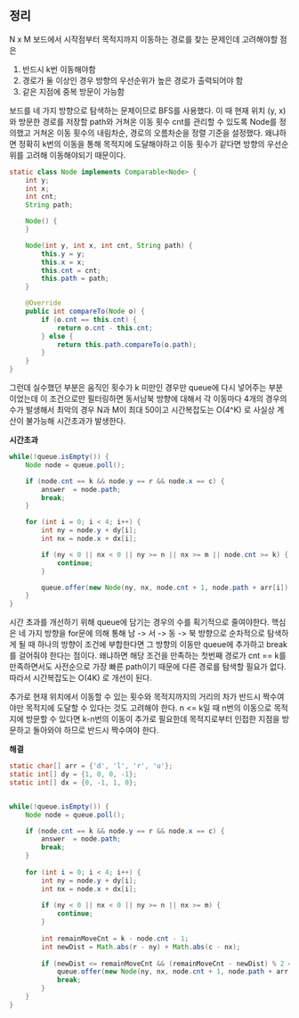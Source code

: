 
## 정리
N x M 보드에서 시작점부터 목적지까지 이동하는 경로를 찾는 문제인데
고려해야할 점은 
1. 반드시 k번 이동해야함
2. 경로가 둘 이상인 경우 방향의 우선순위가 높은 경로가 출력되어야 함
3. 같은 지점에 중복 방문이 가능함

보드를 네 가지 방향으로 탐색하는 문제이므로 BFS를 사용했다.
이 때 현재 위치 (y, x)와 방문한 경로를 저장할 path와 거쳐온 이동 횟수 cnt를 관리할 수 있도록 Node를 정의했고
거쳐온 이동 횟수의 내림차순, 경로의 오름차순을 정렬 기준을 설정했다.
왜냐하면 정확히 k번의 이동을 통해 목적지에 도달해야하고 이동 횟수가 같다면 방향의 우선순위를 고려해 이동해야되기 때문이다.

```java
static class Node implements Comparable<Node> {
    int y;
    int x;
    int cnt;
    String path;

    Node() {
    }

    Node(int y, int x, int cnt, String path) {
        this.y = y;
        this.x = x;
        this.cnt = cnt;
        this.path = path;
    }

    @Override
    public int compareTo(Node o) {
        if (o.cnt == this.cnt) {
            return o.cnt - this.cnt;
        } else {
            return this.path.compareTo(o.path);
        }
    }
}
```

그런데 실수했던 부분은 움직인 횟수가 k 미만인 경우만 queue에 다시 넣어주는 부분이었는데
이 조건으로만 필터링하면 동서남북 방향에 대해서 각 이동마다 4개의 경우의 수가 발생해서
최악의 경우 N과 M이 최대 50이고 시간복잡도는 O(4^K) 로 사실상 계산이 불가능해 시간초과가 발생한다.

**시간초과**
```java
while(!queue.isEmpty()) {
    Node node = queue.poll();

    if (node.cnt == k && node.y == r && node.x == c) {
        answer  = node.path;
        break;
    }

    for (int i = 0; i < 4; i++) {
        int ny = node.y + dy[i];
        int nx = node.x + dx[i];

        if (ny < 0 || nx < 0 || ny >= n || nx >= m || node.cnt >= k) {
            continue;
        }

        queue.offer(new Node(ny, nx, node.cnt + 1, node.path + arr[i]));
    }
}
```

시간 초과를 개선하기 위해 queue에 담기는 경우의 수를 획기적으로 줄여야한다.
핵심은 네 가지 방향을 for문에 의해 통해 남 -> 서 -> 동 -> 북 방향으로 순차적으로 탐색하게 될 때
하나의 방향이 조건에 부합한다면 그 방향의 이동만 queue에 추가하고 break를 걸어줘야 한다는 점이다.
왜냐하면 해당 조건을 만족하는 첫번째 경로가 cnt == k를 만족하면서도 사전순으로 가장 빠른 path이기 때문에 다른 경로를 탐색할 필요가 없다.
따라서 시간복잡도는 O(4K) 로 개선이 된다.

추가로 현재 위치에서 이동할 수 있는 횟수와 목적지까지의 거리의 차가 반드시 짝수여야만 목적지에 도달할 수 있다는 것도 고려해야 한다.
n <= k일 때 n번의 이동으로 목적지에 방문할 수 있다면 k-n번의 이동이 추가로 필요한데 목적지로부터 인접한 지점을 방문하고 돌아와야 하므로 반드시 짝수여야 한다.

**해결**
```java
static char[] arr = {'d', 'l', 'r', 'u'};
static int[] dy = {1, 0, 0, -1};
static int[] dx = {0, -1, 1, 0};
```

```java

while(!queue.isEmpty()) {
    Node node = queue.poll();

    if (node.cnt == k && node.y == r && node.x == c) {
        answer  = node.path;
        break;
    }
    
    for (int i = 0; i < 4; i++) {
        int ny = node.y + dy[i];
        int nx = node.x + dx[i];
        
        if (ny < 0 || nx < 0 || ny >= n || nx >= m) {
            continue;
        }
        
        int remainMoveCnt = k - node.cnt - 1;
        int newDist = Math.abs(r - ny) + Math.abs(c - nx);
        
        if (newDist <= remainMoveCnt && (remainMoveCnt - newDist) % 2 == 0) {
            queue.offer(new Node(ny, nx, node.cnt + 1, node.path + arr[i]));
            break;
        }
    }
}
```


